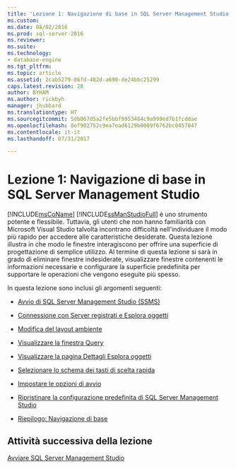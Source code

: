 ```yaml
---
title: 'Lezione 1: Navigazione di base in SQL Server Management Studio | Microsoft Docs'
ms.custom: 
ms.date: 08/02/2016
ms.prod: sql-server-2016
ms.reviewer: 
ms.suite: 
ms.technology:
- database-engine
ms.tgt_pltfrm: 
ms.topic: article
ms.assetid: 2cab5279-86fd-482d-a690-de24bbc25299
caps.latest.revision: 28
author: BYHAM
ms.author: rickbyh
manager: jhubbard
ms.translationtype: HT
ms.sourcegitcommit: 5db067d5a2fe5bbf9953484c9a999ed7b1fcddae
ms.openlocfilehash: 8ef902752c9ea7ead6129b0009f6762bc0457047
ms.contentlocale: it-it
ms.lasthandoff: 07/31/2017

---
```

# <a name="lesson-1-basic-navigation-in-sql-server-management-studio"></a>Lezione 1: Navigazione di base in SQL Server Management Studio
[!INCLUDE[msCoName](../../includes/msconame-md.md)] [!INCLUDE[ssManStudioFull](../../includes/ssmanstudiofull-md.md)] è uno strumento potente e flessibile. Tuttavia, gli utenti che non hanno familiarità con Microsoft Visual Studio talvolta incontrano difficoltà nell'individuare il modo più rapido per accedere alle caratteristiche desiderate. Questa lezione illustra in che modo le finestre interagiscono per offrire una superficie di progettazione di semplice utilizzo. Al termine di questa lezione si sarà in grado di eliminare finestre indesiderate, visualizzare finestre contenenti le informazioni necessarie e configurare la superficie predefinita per supportare le operazioni che vengono eseguite più spesso.  
  
In questa lezione sono inclusi gli argomenti seguenti:  
  
-   [Avvio di SQL Server Management Studio (SSMS)](https://msdn.microsoft.com/library/ms166996.aspx)  
  
-   [Connessione con Server registrati e Esplora oggetti](https://msdn.microsoft.com/library/ms170681.aspx)  
  
-   [Modifica del layout ambiente](https://msdn.microsoft.com/library/ms170069.aspx)  
  
-   [Visualizzare la finestra Query](https://msdn.microsoft.com/library/ms169823.aspx)  
  
-   [Visualizzare la pagina Dettagli Esplora oggetti](https://msdn.microsoft.com/library/ms170076.aspx)  
  
-   [Selezionare lo schema dei tasti di scelta rapida](https://msdn.microsoft.com/library/ms167416.aspx)  
  
-   [Impostare le opzioni di avvio](https://msdn.microsoft.com/library/ms166556.aspx) 
  
-   [Ripristinare la configurazione predefinita di SQL Server Management Studio](https://msdn.microsoft.com/library/ms166550.aspx)  
  
-   [Riepilogo: Navigazione di base](https://msdn.microsoft.com/library/ms170043.aspx)  
  
## <a name="next-task-in-lesson"></a>Attività successiva della lezione  
[Avviare SQL Server Management Studio](../../tools/sql-server-management-studio/lesson-1-1-start-sql-server-management-studio.md)  
  
  
  


